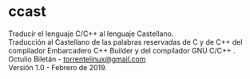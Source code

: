 # ccast
Traducir el lenguaje C/C++ al lenguaje Castellano.<br>
Traducción al Castellano de las palabras reservadas de C y de C++ del compilador Embarcadero C++ Builder y del compilador GNU C/C++ .<br>
Octulio Biletán - torrentelinux@gmail.com<br>
Versión 1.0 - Febrero de 2019.<br>
